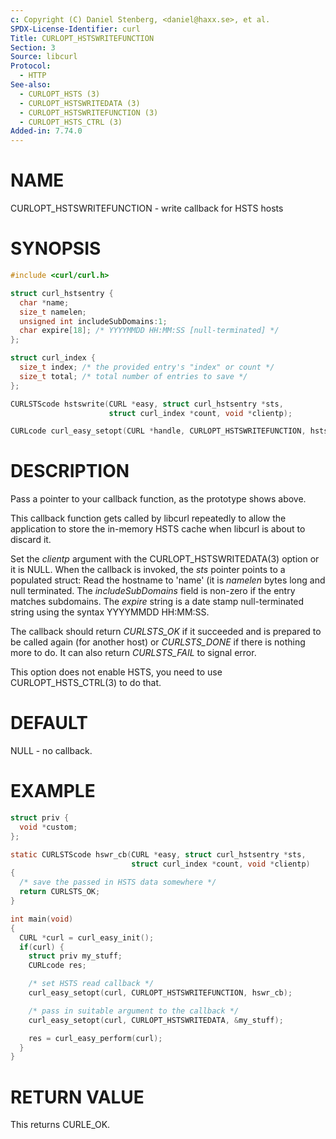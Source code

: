 ```yaml
---
c: Copyright (C) Daniel Stenberg, <daniel@haxx.se>, et al.
SPDX-License-Identifier: curl
Title: CURLOPT_HSTSWRITEFUNCTION
Section: 3
Source: libcurl
Protocol:
  - HTTP
See-also:
  - CURLOPT_HSTS (3)
  - CURLOPT_HSTSWRITEDATA (3)
  - CURLOPT_HSTSWRITEFUNCTION (3)
  - CURLOPT_HSTS_CTRL (3)
Added-in: 7.74.0
---
```


# NAME

CURLOPT_HSTSWRITEFUNCTION - write callback for HSTS hosts

# SYNOPSIS

~~~c
#include <curl/curl.h>

struct curl_hstsentry {
  char *name;
  size_t namelen;
  unsigned int includeSubDomains:1;
  char expire[18]; /* YYYYMMDD HH:MM:SS [null-terminated] */
};

struct curl_index {
  size_t index; /* the provided entry's "index" or count */
  size_t total; /* total number of entries to save */
};

CURLSTScode hstswrite(CURL *easy, struct curl_hstsentry *sts,
                      struct curl_index *count, void *clientp);

CURLcode curl_easy_setopt(CURL *handle, CURLOPT_HSTSWRITEFUNCTION, hstswrite);
~~~

# DESCRIPTION

Pass a pointer to your callback function, as the prototype shows above.

This callback function gets called by libcurl repeatedly to allow the
application to store the in-memory HSTS cache when libcurl is about to discard
it.

Set the *clientp* argument with the CURLOPT_HSTSWRITEDATA(3) option
or it is NULL.
When the callback is invoked, the *sts* pointer points to a populated
struct: Read the hostname to 'name' (it is *namelen* bytes long and null
terminated. The *includeSubDomains* field is non-zero if the entry matches
subdomains. The *expire* string is a date stamp null-terminated string
using the syntax YYYYMMDD HH:MM:SS.

The callback should return *CURLSTS_OK* if it succeeded and is prepared to
be called again (for another host) or *CURLSTS_DONE* if there is nothing
more to do. It can also return *CURLSTS_FAIL* to signal error.

This option does not enable HSTS, you need to use CURLOPT_HSTS_CTRL(3) to
do that.

# DEFAULT

NULL - no callback.

# EXAMPLE

~~~c
struct priv {
  void *custom;
};

static CURLSTScode hswr_cb(CURL *easy, struct curl_hstsentry *sts,
                           struct curl_index *count, void *clientp)
{
  /* save the passed in HSTS data somewhere */
  return CURLSTS_OK;
}

int main(void)
{
  CURL *curl = curl_easy_init();
  if(curl) {
    struct priv my_stuff;
    CURLcode res;

    /* set HSTS read callback */
    curl_easy_setopt(curl, CURLOPT_HSTSWRITEFUNCTION, hswr_cb);

    /* pass in suitable argument to the callback */
    curl_easy_setopt(curl, CURLOPT_HSTSWRITEDATA, &my_stuff);

    res = curl_easy_perform(curl);
  }
}
~~~

# RETURN VALUE

This returns CURLE_OK.
